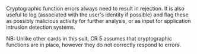 Cryptographic function errors always need to result in rejection. It is also useful to log (associated with the user's identity if possible) and flag these as possibly malicious activity for further analysis, or as input for application intrusion detection systems.

NB: Unlike other cards in this suit, CR 5 assumes that cryptographic functions are in place, however they do not correctly respond to errors.
